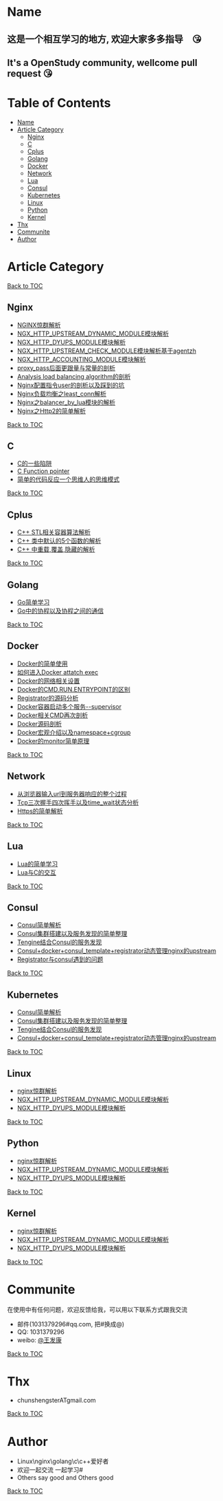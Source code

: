 Name
====
## 这是一个相互学习的地方, 欢迎大家多多指导　:kissing_heart:　   　
## It's a OpenStudy community, wellcome pull request  :kissing_heart:       


Table of Contents
=================

* [Name](#name)
* [Article Category](#article-category)
    * [Nginx](#nginx)
    * [C](#c)
    * [Cplus](#cplus)
    * [Golang](#golang)
    * [Docker](#docker)
    * [Network](#network)
    * [Lua](#lua)
    * [Consul](#consul)
    * [Kubernetes](#kubernets)
    * [Linux](#linux)
    * [Python](#python)
    * [Kernel](#kernel)
* [Thx](#thx)
* [Communite](#communite)
* [Author](#author)



Article Category
========
[Back to TOC](#table-of-contents)

Nginx
-------------
* [NGINX惊群解析](http://wangfakang.github.io/sky0)
* [NGX_HTTP_UPSTREAM_DYNAMIC_MODULE模块解析](http://wangfakang.github.io/sky1)
* [NGX_HTTP_DYUPS_MODULE模块解析](http://wangfakang.github.io/sky2)
* [NGX_HTTP_UPSTREAM_CHECK_MODULE模块解析基于agentzh](http://wangfakang.github.io/sky3)
* [NGX_HTTP_ACCOUNTING_MODULE模块解析](http://wangfakang.github.io/sky4)
* [proxy_pass后面更跟量与常量的剖析](http://wangfakang.github.io/sky5)
* [Analysis load balancing algorithm的剖析](http://wangfakang.github.io/sky6)
* [Nginx配置指令user的剖析以及踩到的坑](http://wangfakang.github.io/sky7)
* [Nginx负载均衡之least_conn解析](http://wangfakang.github.io/sky8)
* [Nginx之balancer_by_lua模块的解析](http://wangfakang.github.io/sky9)
* [Nginx之Http2的简单解析](http://wangfakang.github.io/sky10)

[Back to TOC](#table-of-contents)

C
-------------
* [C的一些陷阱](http://wangfakang.github.io/c0)
* [C Function pointer](http://wangfakang.github.io/c1)
* [简单的代码反应一个思维人的思维模式](http://wangfakang.github.io/c2)

[Back to TOC](#table-of-contents)

Cplus
-------------
* [C++ STL相关容器算法解析](http://wangfakang.github.io/cplus0)
* [C++ 类中默认的5个函数的解析](http://wangfakang.github.io/cplus1)
* [C++ 中重载,覆盖,隐藏的解析](http://wangfakang.github.io/cplus2)

[Back to TOC](#table-of-contents)

Golang
-------------
* [Go简单学习](http://wangfakang.github.io/go0)
* [Go中的协程以及协程之间的通信](http://wangfakang.github.io/go1)

[Back to TOC](#table-of-contents)

Docker
-------------
* [Docker的简单使用](http://wangfakang.github.io/docker0)
* [如何进入Docker attatch exec](http://wangfakang.github.io/docker1)
* [Docker的网络相关设置](http://wangfakang.github.io/docker2)
* [Docker的CMD.RUN.ENTRYPOINT的区别](http://wangfakang.github.io/docker3)
* [Registrator的源码分析](http://wangfakang.github.io/docker4)
* [Docker容器启动多个服务--supervisor](http://wangfakang.github.io/docker5)
* [Docker相关CMD再次剖析](http://wangfakang.github.io/docker7)
* [Docker源码剖析](http://wangfakang.github.io/docker6)
* [Docker宏观介绍以及namespace+cgroup](http://wangfakang.github.io/docker8)
* [Docker的monitor简单原理](http://wangfakang.github.io/docker9)

[Back to TOC](#table-of-contents)

Network
-------------
* [从浏览器输入url到服务器响应的整个过程](http://wangfakang.github.io/net0)
* [Tcp三次握手四次挥手以及time_wait状态分析](http://wangfakang.github.io/net1)
* [Https的简单解析](http://wangfakang.github.io/net2)

[Back to TOC](#table-of-contents)


Lua
-------------
* [Lua的简单学习](http://wangfakang.github.io/lua0)
* [Lua与C的交互](http://wangfakang.github.io/lua1)

[Back to TOC](#table-of-contents)

Consul
-------------
* [Consul简单解析](http://wangfakang.github.io/consul0)
* [Consul集群搭建以及服务发现的简单整理](http://wangfakang.github.io/consul1)
* [Tengine结合Consul的服务发现](http://wangfakang.github.io/consul2)
* [Consul+docker+consul_template+registrator动态管理nginx的upstream](http://wangfakang.github.io/consul3)
* [Registrator与consul遇到的问题](http://wangfakang.github.io/consul4)


[Back to TOC](#table-of-contents)


Kubernetes
-------------
* [Consul简单解析](http://wangfakang.github.io/consul0)
* [Consul集群搭建以及服务发现的简单整理](http://wangfakang.github.io/consul1)
* [Tengine结合Consul的服务发现](http://wangfakang.github.io/consul2)
* [Consul+docker+consul_template+registrator动态管理nginx的upstream](http://wangfakang.github.io/consul3)


[Back to TOC](#table-of-contents)


Linux
-------------
* [nginx惊群解析](http://wangfakang.github.io/sky0)
* [NGX_HTTP_UPSTREAM_DYNAMIC_MODULE模块解析](http://wangfakang.github.io/sky1)
* [NGX_HTTP_DYUPS_MODULE模块解析](http://wangfakang.github.io/sky2)

[Back to TOC](#table-of-contents)


Python
-------------
* [nginx惊群解析](http://wangfakang.github.io/sky0)
* [NGX_HTTP_UPSTREAM_DYNAMIC_MODULE模块解析](http://wangfakang.github.io/sky1)
* [NGX_HTTP_DYUPS_MODULE模块解析](http://wangfakang.github.io/sky2)

[Back to TOC](#table-of-contents)


Kernel
-------------
* [nginx惊群解析](http://wangfakang.github.io/sky0)
* [NGX_HTTP_UPSTREAM_DYNAMIC_MODULE模块解析](http://wangfakang.github.io/sky1)
* [NGX_HTTP_DYUPS_MODULE模块解析](http://wangfakang.github.io/sky2)

[Back to TOC](#table-of-contents)



Communite  
====
 
在使用中有任何问题，欢迎反馈给我，可以用以下联系方式跟我交流

* 邮件(1031379296#qq.com, 把#换成@)
* QQ: 1031379296
* weibo: [@王发康](http://weibo.com/u/2786211992/home)

[Back to TOC](#table-of-contents)



Thx
====

* chunshengsterATgmail.com

[Back to TOC](#table-of-contents)


Author
====
* Linux\nginx\golang\c\c++爱好者
* 欢迎一起交流  一起学习# 
* Others say good and Others good

[Back to TOC](#table-of-contents)

